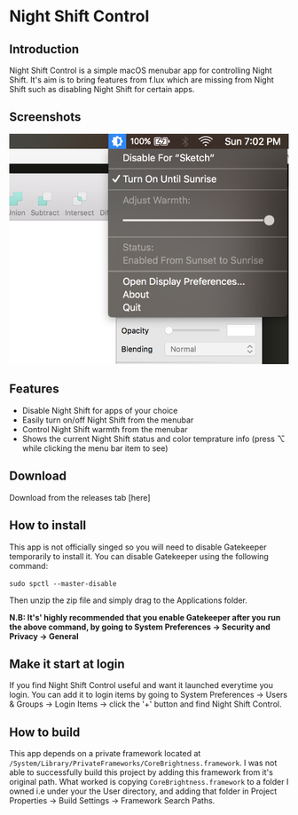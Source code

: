 # Night Shift Control

## Introduction

Night Shift Control is a simple macOS menubar app for controlling Night Shift. It's aim is to bring features from f.lux which are missing from Night Shift such as disabling Night Shift for certain apps.

## Screenshots
![Night Shift Control offering to disable for Sketch](screenshot.png "Night Shift Control offering to disable for Sketch")



## Features

* Disable Night Shift for apps of your choice
* Easily turn on/off Night Shift from the menubar
* Control Night Shift warmth from the menubar
* Shows the current Night Shift status and color temprature info (press ⌥ while clicking the menu bar item to see)

## Download

Download from the releases tab [here]

## How to install

This app is not officially singed so you will need to disable Gatekeeper temporarily to install it.
You can disable Gatekeeper using the following command:

`sudo spctl --master-disable`

Then unzip the zip file and simply drag to the Applications folder.

**N.B: It's' highly recommended that you enable Gatekeeper after you  run the above command, by going to System Preferences -> Security and Privacy -> General**


## Make it start at login

If you find Night Shift Control useful and want it launched everytime you login. You can add it to login items by going to System Preferences -\> Users & Groups -\> Login Items -\> click the '+' button and find Night Shift Control.

## How to build

This app depends on a private framework located at `/System/Library/PrivateFrameworks/CoreBrightness.framework`. I was not able to successfully build this project by adding this framework from it's original path. What worked is copying `CoreBrightness.framework` to a folder I owned i.e under your the User directory, and adding that folder in Project Properties -> Build Settings -\> Framework Search Paths.
